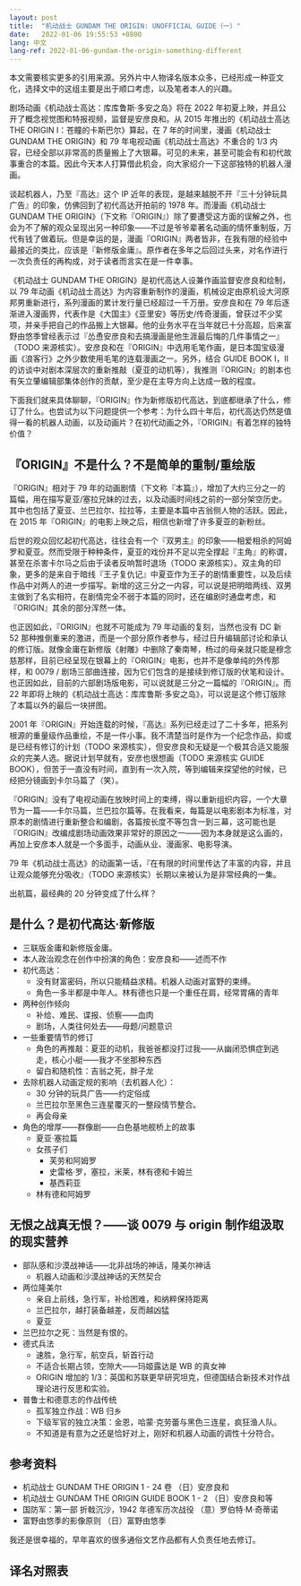 ```yaml
---
layout: post
title:  "机动战士 GUNDAM THE ORIGIN: UNOFFICIAL GUIDE（一）"
date:   2022-01-06 19:55:53 +0800
lang: 中文
lang-ref: 2022-01-06-gundam-the-origin-something-different
---
```


本文需要核实更多的引用来源。另外片中人物译名版本众多，已经形成一种亚文化，选择文中的这组主要是出于顺口考虑，以及笔者本人的兴趣。

剧场动画《机动战士高达：库库鲁斯·多安之岛》将在 2022 年初夏上映，并且公开了概念视觉图和特报视频，监督是安彦良和。从 2015 年推出的《机动战士高达 THE ORIGIN I：苍瞳的卡斯巴尔》算起，在 7 年的时间里，漫画《机动战士 GUNDAM THE ORIGIN》和 79 年电视动画《机动战士高达》不重合的 1/3 内容，已经全部以非常高的质量搬上了大银幕。可见的未来，甚至可能会有和初代故事重合的本篇。因此今天本人打算借此机会，向大家绍介一下这部独特的机器人漫画。

谈起机器人，乃至『高达』这个 IP 近年的表现，是越来越脱不开『三十分钟玩具广告』的印象，仿佛回到了初代高达开拍前的 1978 年。而漫画《机动战士 GUNDAM THE ORIGIN》（下文称『ORIGIN』）除了要遭受这方面的误解之外，也会为不了解的观众呈现出另一种印象——不过是爷爷辈著名动画的情怀重制版，万代有钱了做着玩。但是幸运的是，漫画『ORIGIN』两者皆非，在我有限的经验中最接近的类比，应该是『新修版金庸』。原作者在多年之后回过头来，对名作进行一次负责任的再构成，对于读者而言实在是一件幸事。

《机动战士 GUNDAM THE ORIGIN》是初代高达人设兼作画监督安彦良和绘制，以 79 年动画《机动战士高达》为内容重新制作的漫画，机械设定由原机设大河原邦男重新进行，系列漫画的累计发行量已经超过一千万册。安彦良和在 79 年后逐渐进入漫画界，代表作是《大国主》《亚里安》等历史/传奇漫画，曾获过不少奖项，并亲手把自己的作品搬上大银幕。他的业务水平在当年就已十分高超，后来富野由悠季曾经表示过『怂恿安彦良和去搞漫画是他生涯最后悔的几件事情之一』（TODO 来源核实）。安彦良和在『ORIGIN』中选用毛笔作画，是日本国宝级漫画《浪客行》之外少数使用毛笔的连载漫画之一。另外，结合 GUIDE BOOK I，II 的访谈中对剧本深层次的重新推敲（夏亚的动机等），我推测『ORIGIN』的剧本也有矢立肇编辑部集体创作的贡献，至少是在主导方向上达成一致的程度。

下面我们就来具体聊聊，『ORIGIN』作为新修版初代高达，到底都继承了什么，修订了什么。也尝试为以下问题提供一个参考：为什么四十年后，初代高达仍然是值得一看的机器人动画，以及动画片？在初代动画之外，『ORIGIN』有着怎样的独特价值？

## 『ORIGIN』不是什么？不是简单的重制/重绘版

『ORIGIN』相对于 79 年的动画剧情（下文称『本篇』），增加了大约三分之一的篇幅，用在描写夏亚/塞拉兄妹的过去，以及动画时间线之前的一部分架空历史。其中也包括了夏亚、兰巴拉尔、拉拉等，主要是本篇中吉翁侧人物的活跃。因此，在 2015 年『ORIGIN』的电影上映之后，相信也新增了许多夏亚的新粉丝。

后世的观众回忆起初代高达，往往会有一个『双男主』的印象——相爱相杀的阿姆罗和夏亚。然而受限于种种条件，夏亚的戏份并不足以完全撑起『主角』的称谓，甚至在杀害卡尔马之后由于读者反响暂时退场（TODO 来源核实）。双主角的印象，更多的是来自于暗线『王子复仇记』中夏亚作为王子的剧情重要性，以及后续作品中对两人的进一步描写。新增的这三分之一内容，可以说是把明暗两线、双男主做到了名实相符，在剧情完全不弱于本篇的同时，还在编剧时通盘考虑，和『ORIGIN』其余的部分浑然一体。

也正因如此，『ORIGIN』也就不可能成为 79 年动画的复刻，当然也没有 DC 新 52 那种推倒重来的激进，而是一个部分原作者参与，经过日升编辑部讨论和承认的修订版。就像金庸在新修版《射雕》中删除了秦南琴，杨过的母亲就只能是穆念慈那样，目前已经呈现在银幕上的『ORIGIN』电影，也并不是像单纯的外传那样，和 0079 / 剧场三部曲连接，因为它们包含的是接续到修订版的伏笔和设计。也正因如此，目前的六部剧场版电影，可以说就是三分之一篇幅的『ORIGIN』。而 22 年即将上映的《机动战士高达：库库鲁斯·多安之岛》，可以说是这个修订版除了本篇以外的最后一块拼图。

2001 年『ORIGIN』开始连载的时候，『高达』系列已经走过了二十多年，把系列根源的重量级作品重绘，不是一件小事。我不清楚当时是作为一个纪念作品，抑或是已经有修订的计划（TODO 来源核实），但安彦良和无疑是一个极其合适又能服众的完美人选。据说计划早就有，安彦也很想画（TODO 来源核实 GUIDE BOOK），但苦于一直没有时间，直到有一次入院，等到编辑来探望他的时候，已经把分镜画到卡尔马篇了（笑）。

『ORIGIN』没有了电视动画在放映时间上的束缚，得以重新组织内容，一个大章节为一篇——卡尔马篇，兰巴拉尔篇等。在我看来，每篇是以电影剧本为标准，对原本的剧情进行重新整合和编剧，各篇按长度不等包含一到三幕，这可能也是『ORIGIN』改编成剧场动画效果非常好的原因之一——因为本身就是这么画的，再加上安彦本人就是一个多面手，动画从业、漫画家、电影导演。

79 年《机动战士高达》的动画第一话，『在有限的时间里传达了丰富的内容，并且让观众能够充分吸收』（TODO 来源核实）长期以来被认为是非常经典的一集。

出航篇，最经典的 20 分钟变成了什么样？


## 是什么？是初代高达·新修版

- 三联版金庸和新修版金庸。
- 本人政治观念在创作中扮演的角色：安彦良和——述而不作
- 初代高达：
  - 没有财富密码，所以只能精益求精。机器人动画对富野的束缚。
  - 角色一多半都是中年人。林有德也只是一个重任在肩，经常胃痛的青年
- 两种创作倾向
  - 补给、难民、谍报、侦察——血肉
  - 剧场，人类往何处去——母题/问题意识
- 一些重要情节的修订
  - 角色的再推敲：夏亚的动机，我爸爸都没打过我——从幽闭恐惧症到逃走，核心小艇——我才不坐那种东西
  - 留白和随机性：吉翁之死，胖子龙
- 去除机器人动画定规的影响（去机器人化）：
  - 30 分钟的玩具广告——约定俗成
  - 兰巴拉尔至黑色三连星覆灭的一整段情节整合。
  - 再会母亲
- 角色的增厚——群像剧——白色基地舰桥上的故事
  - 夏亚·塞拉篇
  - 女孩子们
    - 芙劳和阿姆罗
    - 史雷格·罗，塞拉，米莱，林有德和卡姆兰
    - 基西莉亚
  - 林有德和阿姆罗


## 无恨之战真无恨？——谈 0079 与 origin 制作组汲取的现实营养

- 部队感和沙漠战神话——北非战场的神话，隆美尔神话
  - 机器人动画和沙漠战神话的天然契合
- 两位隆美尔
  - 亲自上前线，急行军，补给困难，和纳粹保持距离
  - 兰巴拉尔，越打装备越差，反而越凶猛
  - 夏亚
- 兰巴拉尔之死：当然是有恨的。
- 德式兵法
  - 速胜，急行军，航空兵，斩首行动
  - 不适合长期占领，空隙大——玛姬露达是 WB 的真女神
  - ORIGIN 增加的 1/3：英国和苏联更早研究坦克，但德国结合新技术对作战理论进行反思和实验。
- 普鲁士和德意志的作战传统
  - 孤军独立作战：WB 归乡
  - 下级军官的独立决策：金恩，哈蒙·克劳蕾与黑色三连星，疯狂渔人队。
  - 不知道是有意为之还是恰好对上，刚好和机器人动画的调性十分符合。


## 参考资料

- 机动战士 GUNDAM THE ORIGIN 1 - 24 卷 （日）安彦良和
- 机动战士 GUNDAM THE ORIGIN GUIDE BOOK 1 - 2 （日）安彦良和等
- 国防军：第一部 折戟沉沙，1942 年德军历次战役 （意）罗伯特·M·奇蒂诺
- 富野由悠季的影像原则 （日）富野由悠季

我还是很幸福的，早年喜欢的很多通俗文艺作品都有人负责任地去修订。


## 译名对照表



